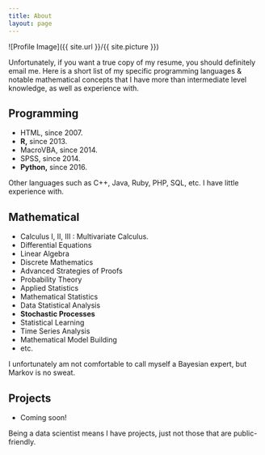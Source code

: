```yaml
---
title: About
layout: page
---
```

![Profile Image]({{ site.url }}/{{ site.picture }})

<p>Unfortunately, if you want a true copy of my resume, you should definitely email me.
Here is a short list of my specific programming languages & notable mathematical concepts that I have more than intermediate level knowledge, as well as experience with.</p>

<h2>Programming</h2>

<ul class="skill-list">
	<li>HTML, since 2007.</li>
	<li><b>R,</b> since 2013.</li>
	<li>MacroVBA, since 2014.</li>
	<li>SPSS, since 2014.</li>
	<li><b>Python,</b> since 2016.</li>
</ul>

Other languages such as C++, Java, Ruby, PHP, SQL, etc. I have little experience with.

<h2>Mathematical</h2>

<ul class="skill-list">
	<li>Calculus I, II, III : Multivariate Calculus.</li>
	<li>Differential Equations</li>
	<li>Linear Algebra</li>
	<li>Discrete Mathematics</li>
	<li>Advanced Strategies of Proofs</li>
	<li>Probability Theory</li>
	<li>Applied Statistics</li>
	<li>Mathematical Statistics</li>
	<li>Data Statistical Analysis</li>
	<li><b>Stochastic Processes</b></li>
	<li>Statistical Learning</li>
	<li>Time Series Analysis</li>
	<li>Mathematical Model Building</li>
	<li>etc.</li>
</ul>

I unfortunately am not comfortable to call myself a Bayesian expert, but Markov is no sweat.

<h2>Projects</h2>

<ul>
	<li>Coming soon!</li>
</ul>

Being a data scientist means I have projects, just not those that are public-friendly.
